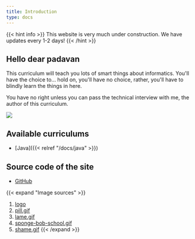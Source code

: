 ```yaml
---
title: Introduction
type: docs
---
```

{{< hint info >}}
This website is very much under construction. We have updates every 1-2 days!
{{< /hint >}}

## Hello dear padavan

This curriculum will teach you lots of smart things about informatics. You'll have the choice to... hold on, you'll have no choice, rather, you'll have to blindly learn the things in here. 

You have no right unless you can pass the technical interview with me, the author of this curriculum.

![](/sponge-bob-school.gif)

## Available curriculums

 - [Java]({{< relref "/docs/java" >}})

## Source code of the site

 - [GitHub](https://github.com/becoming/becoming.github.io)

{{< expand "Image sources" >}}
1. [logo](https://www.flaticon.com/authors/freepik)
1. [pill.gif](https://tenor.com/view/blueor-red-pill-pills-choose-which-one-keanu-reeves-matrix-gif-3294524)
1. [lame.gif](https://tenor.com/view/lame-pff-regular-show-gif-13089206)
1. [sponge-bob-school.gif](https://tenor.com/view/school-gif-4472279)
1. [shame.gif](https://tenor.com/view/no-nope-smh-kanye-west-gif-4246025)
{{< /expand >}}
